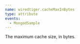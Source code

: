 ```yaml
---
name: wiredtiger.cacheMaxInBytes
type: attribute
events:
  - MongodSample
---
```


The maximum cache size, in bytes.